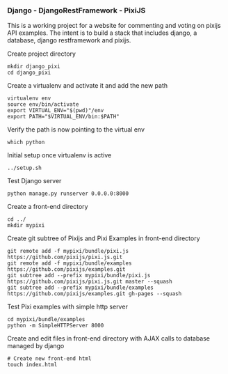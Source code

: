 ### Django - DjangoRestFramework - PixiJS

This is a working project for a website for commenting and voting on pixijs API examples.  The intent is to build a stack that includes django, a database, django restframework and pixijs.

Create project directory

    mkdir django_pixi
    cd django_pixi

Create a virtualenv and activate it and add the new path

    virtualenv env
    source env/bin/activate
    export VIRTUAL_ENV="$(pwd)"/env
    export PATH="$VIRTUAL_ENV/bin:$PATH"

Verify the path is now pointing to the virtual env

    which python

Initial setup once virtualenv is active

    ../setup.sh

Test Django server

    python manage.py runserver 0.0.0.0:8000

Create a front-end directory

    cd ../
    mkdir mypixi

Create git subtree of Pixijs and Pixi Examples in front-end directory

    git remote add -f mypixi/bundle/pixi.js https://github.com/pixijs/pixi.js.git
    git remote add -f mypixi/bundle/examples https://github.com/pixijs/examples.git
    git subtree add --prefix mypixi/bundle/pixi.js https://github.com/pixijs/pixi.js.git master --squash
    git subtree add --prefix mypixi/bundle/examples https://github.com/pixijs/examples.git gh-pages --squash

Test Pixi examples with simple http server

    cd mypixi/bundle/examples
    python -m SimpleHTTPServer 8000

Create and edit files in front-end directory with AJAX calls to database managed by django

    # Create new front-end html
    touch index.html
